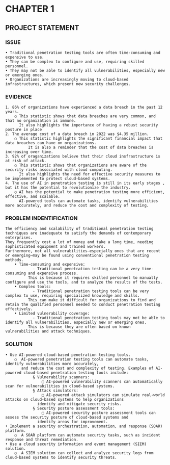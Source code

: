 # CHAPTER 1
## PROJECT STATEMENT

### ISSUE
	• Traditional penetration testing tools are often time-consuming and expensive to use.
	• They can be complex to configure and use, requiring skilled personnel.
	• They may not be able to identify all vulnerabilities, especially new or emerging ones.
	• Organizations are increasingly moving to cloud-based infrastructures, which present new security challenges.

### EVIDENCE
	1. 86% of organizations have experienced a data breach in the past 12 years.
		○ This statistic shows that data breaches are very common, and that no organization is immune. 
  		  It also highlights the importance of having a robust security posture in place
	2. The average cost of a data breach in 2022 was $4.35 million.
		○ This statistic highlights the significant financial impact that data breaches can have on organizations.
           	  It is also a reminder that the cost of data breaches is increasing over time.
	3. 92% of oraganizations believe that their cloud insfrastructure is at risk of attack.
		○ This statistic shows that organizations are aware of the security risks associated with cloud computing. 
  	  	  It also highlights the need for effective security measures to be implemented to protect cloud-based systems.
	4. The use of AI in penetration testing is still in its early stages , but it has the potential to revolutionize the industry.
		○ AI has the potential to make penetration testing more efficient, effective, and scalable. 
  		  AI-powered tools can automate tasks, identify vulnerabilities more accurately, and reduce the cost and complexity of testing.
	
### PROBLEM INDENTIFICATION
	The efficiency and scalability of traditional penetration testing techniques are inadequate to satisfy the demands of contemporary enterprises. 
 	They frequently cost a lot of money and take a long time, needing sophisticated equipment and trained workers. 
  	Furthermore, not all vulnerabilities—especially ones that are recent or emerging—may be found using conventional penetration testing methods.
		• Time-consuming and expensive: 
	     		- Traditional penetration testing can be a very time-consuming and expensive process. 
			  This is because it requires skilled personnel to manually configure and use the tools, and to analyze the results of the tests.
		• Complex tools: 
	       		- Traditional penetration testing tools can be very complex to use, requiring specialized knowledge and skills. 
	  		  This can make it difficult for organizations to find and retain the qualified personnel needed to conduct penetration testing effectively.
		• Limited vulnerability coverage: 
	       		- Traditional penetration testing tools may not be able to identify all vulnerabilities, especially new or emerging ones. 
	  		  This is because they are often based on known vulnerabilities and attack techniques.


### SOLUTION
	• Use AI-powered cloud-based penetration testing tools.
		○  AI-powered penetration testing tools can automate tasks, identify vulnerabilities more accurately, 
  		   and reduce the cost and complexity of testing. Examples of AI-powered cloud-based penetration testing tools include:
	    		§ Vulnerability scanners: 
	    			□ AI-powered vulnerability scanners can automatically scan for vulnerabilities in cloud-based systems.
	    		§ Attack simulators: 
	    			□ AI-powered attack simulators can simulate real-world attacks on cloud-based systems to help organizations 
				  identify and mitigate security risks.
	       		§ Security posture assessment tools: 
	    			□ AI-powered security posture assessment tools can assess the security posture of cloud-based systems and 
				  identify areas for improvement.
	• Implement a security orchestration, automation, and response (SOAR) platform.
		○  A SOAR platform can automate security tasks, such as incident response and threat remediation.
	• Use a cloud security information and event management (SIEM) solution.
		○  A SIEM solution can collect and analyze security logs from cloud-based systems to identify security threats.
